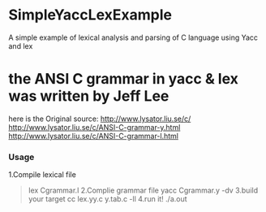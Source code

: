 # SimpleYaccLexExample
A simple example of lexical  analysis and parsing of C language using Yacc and lex

# the ANSI C grammar in yacc & lex was written by Jeff Lee
here is the Original source:
http://www.lysator.liu.se/c/
http://www.lysator.liu.se/c/ANSI-C-grammar-y.html
http://www.lysator.liu.se/c/ANSI-C-grammar-l.html

### Usage
1.Compile lexical file
> lex Cgrammar.l
2.Complie grammar file
> yacc Cgrammar.y -dv
3.build your target
> cc lex.yy.c y.tab.c -ll
4.run it!
>./a.out

